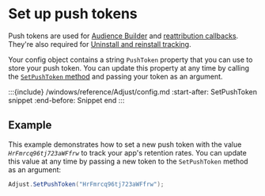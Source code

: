 # Set up push tokens

Push tokens are used for [Audience Builder](https://help.adjust.com/en/article/audience-builder) and [reattribution callbacks](https://help.adjust.com/en/suite/article/server-callbacks). They're also required for [Uninstall and reinstall tracking](https://help.adjust.com/en/article/uninstalls-reinstalls).

Your config object contains a string `PushToken` property that you can use to store your push token. You can update this property at any time by calling the [`SetPushToken` method](#windows-setpushtoken-invocation) and passing your token as an argument.

:::{include} /windows/reference/Adjust/config.md
:start-after: SetPushToken snippet
:end-before: Snippet end
:::

## Example

This example demonstrates how to set a new push token with the value _`HrFmrcq96tj723aWFfrw`_ to track your app's retention rates. You can update this value at any time by passing a new token to the `SetPushToken` method as an argument:

```c#
Adjust.SetPushToken("HrFmrcq96tj723aWFfrw");
```
